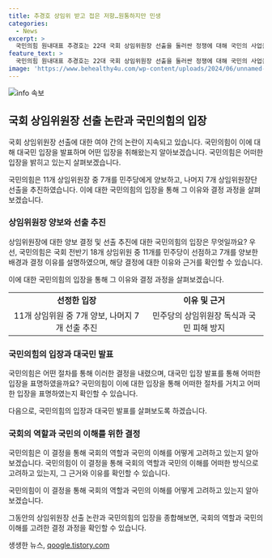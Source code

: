 ```yaml
---
title: 추경호 상임위 받고 접은 저항…원통하지만 민생
categories:
  - News
excerpt: >
  국민의힘 원내대표 추경호는 22대 국회 상임위원장 선출을 둘러싼 정쟁에 대해 국민의 사업을 책임지는 상임위가 민주당의 독식으로 인해 이용될 것이라며 이를 막겠다고 밝혔다. 그는 민주당의 폭주를 막기 위한 원내투쟁을 선언하고, 삼권분립과 민주주의를 수호하며 국민의 삶을 챙기겠다고 호소했다. 또한, 7개 상임위원장 확보는 의석수 비율에 따른 것이라고 설명했다. 22대 국회는 출범 25일 만에 상임위원장단 구성 시한을 넘겨 전반기 원 구성 마무리 단계로 들어갔다. 7개 상임위원장과 2교섭단체 몫 국회부의장이 이번 주 본회의에서 선출될 예정이다.
feature_text: >
  국민의힘 원내대표 추경호는 22대 국회 상임위원장 선출을 둘러싼 정쟁에 대해 국민의 사업을 책임지는 상임위가 민주당의 독식으로 인해 이용될 것이라며 이를 막겠다고 밝혔다. 그는 민주당의 폭주를 막기 위한 원내투쟁을 선언하고, 삼권분립과 민주주의를 수호하며 국민의 삶을 챙기겠다고 호소했다. 또한, 7개 상임위원장 확보는 의석수 비율에 따른 것이라고 설명했다. 22대 국회는 출범 25일 만에 상임위원장단 구성 시한을 넘겨 전반기 원 구성 마무리 단계로 들어갔다. 7개 상임위원장과 2교섭단체 몫 국회부의장이 이번 주 본회의에서 선출될 예정이다.
image: 'https://www.behealthy4u.com/wp-content/uploads/2024/06/unnamed-file.png'
---
```


<p><img src="https://www.behealthy4u.com/wp-content/uploads/2024/06/unnamed-file.png" alt="info 속보" /></p>

<h2 data-ke-size="size26">국회 상임위원장 선출 논란과 국민의힘의 입장</h2>

<p>국회 상임위원장 선출에 대한 여야 간의 논란이 지속되고 있습니다. 국민의힘이 이에 대해 대국민 입장을 발표하며 어떤 입장을 취해왔는지 알아보겠습니다. 국민의힘은 어떠한 입장을 밝히고 있는지 살펴보겠습니다.</p>

<p data-ke-size="size16">국민의힘은 11개 상임위원장 중 7개를 민주당에게 양보하고, 나머지 7개 상임위원장단 선출을 추진하였습니다. 이에 대한 국민의힘의 입장을 통해 그 이유와 결정 과정을 살펴보겠습니다.</p>

<h3 data-ke-size="size22">상임위원장 양보와 선출 추진</h3>

<p>상임위원장에 대한 양보 결정 및 선출 추진에 대한 국민의힘의 입장은 무엇일까요?
우선, 국민의힘은 국회 전반기 18개 상임위원 중 11개를 민주당이 선점하고 7개를 양보한 배경과 결정 이유를 설명하였으며, 해당 결정에 대한 이유와 근거를 확인할 수 있습니다.</p>

<p data-ke-size="size16">이에 대한 국민의힘의 입장을 통해 그 이유와 결정 과정을 살펴보겠습니다.</p>

<table>
    <tr>
        <td style="text-align: center; height: 17px;"><b>선정한 입장</b></td>
        <td style="text-align: center; height: 17px;"><b>이유 및 근거</b></td>
    </tr>
    <tr>
        <td style="text-align: center; height: 17px;">11개 상임위원 중 7개 양보, 나머지 7개 선출 추진</td>
        <td style="text-align: center; height: 17px;">민주당의 상임위원장 독식과 국민 피해 방지</td>
    </tr>
</table>

<h3 data-ke-size="size22">국민의힘의 입장과 대국민 발표</h3>

<p>국민의힘은 어떤 절차를 통해 이러한 결정을 내렸으며, 대국민 입장 발표를 통해 어떠한 입장을 표명하였을까요?
국민의힘이 이에 대한 입장을 통해 어떠한 절차를 거치고 어떠한 입장을 표명하였는지 확인할 수 있습니다.</p>

<p data-ke-size="size16">다음으로, 국민의힘의 입장과 대국민 발표를 살펴보도록 하겠습니다.</p>

<h3 data-ke-size="size22">국회의 역할과 국민의 이해를 위한 결정</h3>

<p>국민의힘은 이 결정을 통해 국회의 역할과 국민의 이해를 어떻게 고려하고 있는지 알아보겠습니다.
국민의힘이 이 결정을 통해 국회의 역할과 국민의 이해를 어떠한 방식으로 고려하고 있는지, 그 근거와 이유를 확인할 수 있습니다.</p>

<p data-ke-size="size16">국민의힘이 이 결정을 통해 국회의 역할과 국민의 이해를 어떻게 고려하고 있는지 알아보겠습니다.</p>

<p>그동안의 상임위원장 선출 논란과 국민의힘의 입장을 종합해보면, 국회의 역할과 국민의 이해를 고려한 결정 과정을 확인할 수 있습니다.</p>
생생한 뉴스, <a href="https://qoogle.tistory.com" rel="dofollow">qoogle.tistory.com</a>


